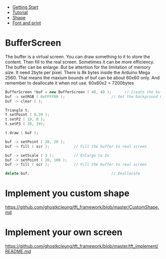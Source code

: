 - [Getting Start](./getting_start.md)
- [Tutorial](./tutorial.md)
- [Shape](./shape.md)
- [Font and print](./font_and_print.md)


# BufferScreen
The buffer is a virtual screen. You can draw something to it to store the content.
Then fill to the real screen. Sometimes it can be more efficiency. The buffer can be enlarge.
But be attention for the limitation of memory size. It need 2byte per pixel. There is 8k bytes inside the Arduino Mega 2560. That means the maxium bounds of buf can be about 60x60 only. And remember to deallocate it when not use. 
60x60x2 = 7200bytes

```cpp
BufferScreen *buf = new BufferScreen ( 40, 40 );      // Create the buffer with bounds 40x40.
buf -> setRGB ( 0xFFFF00 );                     // Set the background Color to yellow.
buf -> clear ( );

Triangle t;
t.setPoint ( 0,39 );
t.setP2 ( 19, 0 );
t.setP3 ( 39, 39);

t.draw ( buf );

buf -> setPoint ( 20, 20 );
buf -> fill ( scr );           // Fill the buffer to real screen

buf -> setScale ( 3 );         // Enlarge to 3x
buf -> setPoint ( 20, 100 );
buf -> fill ( scr );           // Fill the buffer to real screen

delete buf;                                     // Deallocate
```

# Implement you custom shape
https://github.com/ghostkcleung/tft_framework/blob/master/CustomShape.md

# Implement your own screen
https://github.com/ghostkcleung/tft_framework/blob/master/tft_implement/README.md


